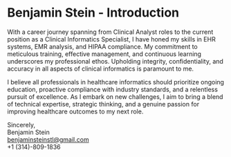 # Benjamin Stein - Introduction

With a career journey spanning from Clinical Analyst roles to the current position as a Clinical Informatics Specialist, I have honed my skills in EHR systems, EMR analysis, and HIPAA compliance. My commitment to meticulous training, effective management, and continuous learning underscores my professional ethos. Upholding integrity, confidentiality, and accuracy in all aspects of clinical informatics is paramount to me. 

I believe all professionals in healthcare informatics should prioritize ongoing education, proactive compliance with industry standards, and a relentless pursuit of excellence. As I embark on new challenges, I aim to bring a blend of technical expertise, strategic thinking, and a genuine passion for improving healthcare outcomes to my next role.

Sincerely,  
Benjamin Stein  
benjaminsteinstl@gmail.com  
+1 (314)-809-1836  